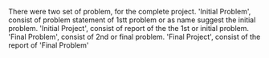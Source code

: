 There were two set of problem, for the complete project.
'Initial Problem', consist of problem statement of 1stt problem or as name suggest the initial problem.
'Initial Project', consist of report of the the 1st or initial problem.
'Final Problem', consist of 2nd or final problem.
'Final Project', consist of the report of 'Final Problem' 
